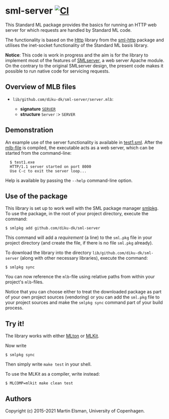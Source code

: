 # sml-server [![CI](https://github.com/diku-dk/sml-server/workflows/CI/badge.svg)](https://github.com/diku-dk/sml-server/actions)

This Standard ML package provides the basics for running an HTTP web
server for which requests are handled by Standard ML code.

The functionality is based on the
[Http](https://github.com/diku-dk/sml-http/blob/main/lib/github.com/diku-dk/sml-http/HTTP.sig)
library from the [sml-http](https://github.com/diku-dk/sml-http)
package and utilises the inet-socket functionality of the Standard ML
basis library.

__Notice__: This code is work in progress and the aim is for the
library to implement most of the features of [SMLserver](http://smlserver.org), a web
server Apache module. On the contrary to the original SMLserver
design, the present code makes it possible to run native code for
servicing requests.

## Overview of MLB files

- `lib/github.com/diku-dk/sml-server/server.mlb`:

  - **signature** [`SERVER`](lib/github.com/diku-dk/sml-server/server.sig)
  - **structure** `Server` :> `SERVER`

## Demonstration

An example use of the server functionality is available in
[test1.sml](lib/github.com/diku-dk/sml-server/test/test1.sml). After
the [mlb-file](lib/github.com/diku-dk/sml-server/test/test1.mlb) is
compiled, the executable acts as a web server, which can be started
from the command-line:

```
  $ test1.exe
  HTTP/1.1 server started on port 8000
  Use C-c to exit the server loop...
```

Help is available by passing the `--help` command-line option.

## Use of the package

This library is set up to work well with the SML package manager
[smlpkg](https://github.com/diku-dk/smlpkg).  To use the package, in
the root of your project directory, execute the command:

```
$ smlpkg add github.com/diku-dk/sml-server
```

This command will add a _requirement_ (a line) to the `sml.pkg` file in your
project directory (and create the file, if there is no file `sml.pkg`
already).

To download the library into the directory
`lib/github.com/diku-dk/sml-server` (along with other necessary
libraries), execute the command:

```
$ smlpkg sync
```

You can now reference the `mlb`-file using relative paths from within
your project's `mlb`-files.

Notice that you can choose either to treat the downloaded package as
part of your own project sources (vendoring) or you can add the
`sml.pkg` file to your project sources and make the `smlpkg sync`
command part of your build process.

## Try it!

The library works with either [MLton](http://mlton.org) or
[MLKit](http://elsman.com/mlkit/).

Now write

    $ smlpkg sync

Then simply write `make test` in your shell.

To use the MLKit as a compiler, write instead:

    $ MLCOMP=mlkit make clean test

## Authors

Copyright (c) 2015-2021 Martin Elsman, University of Copenhagen.
